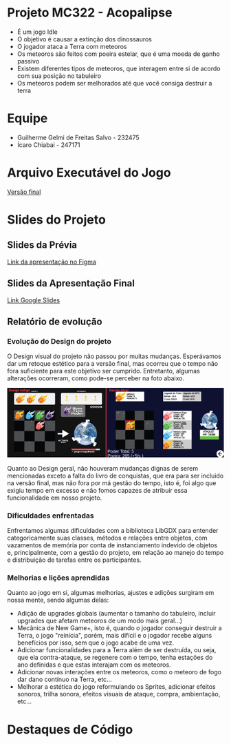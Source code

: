 ﻿# Projeto MC322 - Acopalipse
- É um jogo Idle
- O objetivo é causar a extinção dos dinossauros
- O jogador ataca a Terra com meteoros
- Os meteoros são feitos com poeira estelar, que é uma moeda de ganho passivo
- Existem diferentes tipos de meteoros, que interagem entre si de acordo com sua posição no tabuleiro
- Os meteoros podem ser melhorados até que você consiga destruir a terra

# Equipe
* Guilherme Gelmi de Freitas Salvo - 232475
* Ícaro Chiabai - 247171

# Arquivo Executável do Jogo
[Versão final](/jars/versaoFinal.jar)
# Slides do Projeto

## Slides da Prévia
[Link da apresentação no Figma](https://www.figma.com/file/zpCDCda1nlvtic2MBH7p2o/MC322?node-id=0%3A1)
## Slides da Apresentação Final
[Link Google Slides](https://docs.google.com/presentation/d/1eoqNMRqX1qusBBDiKXzgcXkaNhuttGBCMEIitjlsO7k/edit?usp=sharing)

## Relatório de evolução
### Evolução do Design do projeto
O Design visual do projeto não passou por muitas mudanças. Esperávamos dar um retoque estético para a versão final, mas ocorreu que o tempo não fora suficiente para este objetivo ser cumprido. Entretanto, algumas alterações ocorreram, como pode-se perceber na foto abaixo.

![Diferença visual](assets/diferenca-visual.png)

Quanto ao Design geral, não houveram mudanças dignas de serem mencionadas exceto a falta do livro de conquistas, que era para ser incluido na versão final, mas não fora por má gestão do tempo, isto é, foi algo que exigiu tempo em excesso e não fomos capazes de atribuir essa funcionalidade em nosso projeto.

### Dificuldades enfrentadas
Enfrentamos algumas dificuldades com a biblioteca LibGDX para entender categoricamente suas classes, métodos e relações entre objetos, com vazamentos de memória por conta de instanciamento indevido de objetos e, principalmente, com a gestão do projeto, em relação ao manejo do tempo e distribuição de tarefas entre os participantes.

### Melhorias e lições aprendidas
Quanto ao jogo em si, algumas melhorias, ajustes e adições surgiram em nossa mente, sendo algumas delas:
* Adição de upgrades globais (aumentar o tamanho do tabuleiro, incluir upgrades que afetam meteoros de um modo mais geral...)
* Mecânica de New Game+, isto é, quando o jogador conseguir destruir a Terra, o jogo "reinicia", porém, mais difícil e o jogador recebe alguns benefícios por isso, sem que o jogo acabe de uma vez.
* Adicionar funcionalidades para a Terra além de ser destruída, ou seja, que ela contra-ataque, se regenere com o tempo, tenha estações do ano definidas e que estas interajam com os meteoros.
* Adicionar novas interações entre os meteoros, como o meteoro de fogo dar dano contínuo na Terra, etc...
* Melhorar a estética do jogo reformulando os Sprites, adicionar efeitos sonoros, trilha sonora, efeitos visuais de ataque, compra, ambientação, etc...

# Destaques de Código

